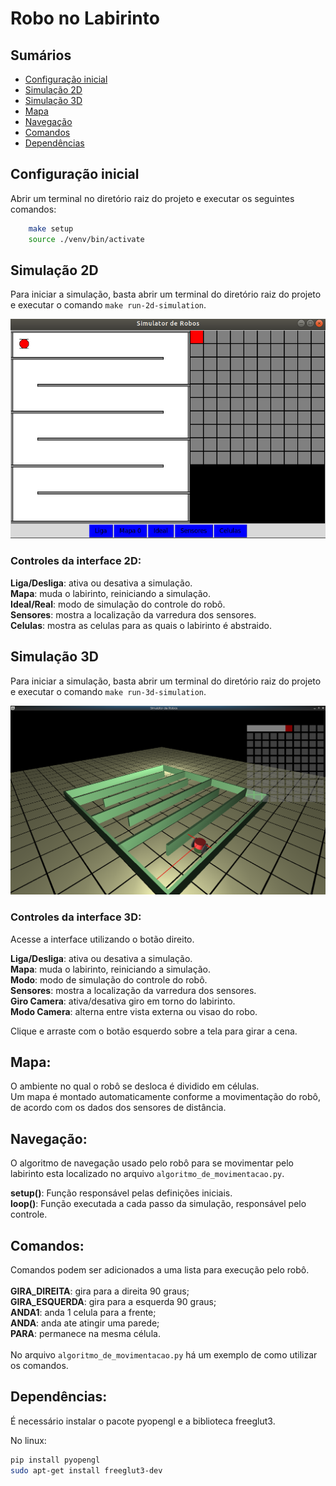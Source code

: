 # Robo no Labirinto

## Sumários

- [Configuração inicial](#configuração-inicial)
- [Simulação 2D](#simulação-2d)
- [Simulação 3D](#simulação-3d)
- [Mapa](#mapa)
- [Navegação](#navegação)
- [Comandos](#comandos)
- [Dependências](#dependências)

## Configuração inicial

Abrir um terminal no diretório raiz do projeto e executar os seguintes comandos:
```bash
    make setup
    source ./venv/bin/activate
```

## Simulação 2D

Para iniciar a simulação, basta abrir um terminal do diretório raiz do projeto e executar o comando `make run-2d-simulation`.

![Screenshot](/img/simulacao-2d.png)

### Controles da interface 2D:

__Liga/Desliga__: ativa ou desativa a simulação.\
__Mapa__: muda o labirinto, reiniciando a simulação.\
__Ideal/Real__: modo de simulação do controle do robô.\
__Sensores__: mostra a localização da varredura dos sensores.\
__Celulas__: mostra as celulas para as quais o labirinto é abstraido.


## Simulação 3D

Para iniciar a simulação, basta abrir um terminal do diretório raiz do projeto e executar o comando `make run-3d-simulation`.

![Screenshot](/img/Robo1.png)

### Controles da interface 3D:

Acesse a interface utilizando o botão direito.

__Liga/Desliga__: ativa ou desativa a simulação.\
__Mapa__: muda o labirinto, reiniciando a simulação.\
__Modo__: modo de simulação do controle do robô.\
__Sensores__: mostra a localização da varredura dos sensores.\
__Giro Camera__: ativa/desativa giro em torno do labirinto.\
__Modo Camera__: alterna entre vista externa ou visao do robo.

Clique e arraste com o botão esquerdo sobre a tela para girar a cena.


## Mapa:

O ambiente no qual o robô se desloca é dividido em células.\
Um mapa é montado automaticamente conforme a movimentação do robô, de acordo com os dados dos sensores de distância.

## Navegação:

O algoritmo de navegação usado pelo robô para se movimentar pelo labirinto esta localizado no arquivo `algoritmo_de_movimentacao.py`.

__setup()__: Função responsável pelas definições iniciais.\
__loop()__: Função executada a cada passo da simulação, responsável pelo controle.

## Comandos:

Comandos podem ser adicionados a uma lista para execução pelo robô.\
\
__GIRA_DIREITA__: gira para a direita 90 graus;\
__GIRA_ESQUERDA__: gira para a esquerda 90 graus;\
__ANDA1__: anda 1 celula para a frente;\
__ANDA__: anda ate atingir uma parede;\
__PARA__: permanece na mesma célula.\
\
No arquivo `algoritmo_de_movimentacao.py` há um exemplo de como utilizar os comandos.


## Dependências:

É necessário instalar o pacote pyopengl e a biblioteca freeglut3.

No linux:
```bash
pip install pyopengl
sudo apt-get install freeglut3-dev
```

